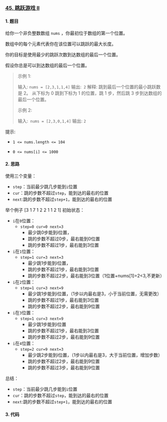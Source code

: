 ### [45. 跳跃游戏 II](https://leetcode-cn.com/problems/jump-game-ii/) 

#### 1. 题目

给你一个非负整数数组 `nums` ，你最初位于数组的第一个位置。

数组中的每个元素代表你在该位置可以跳跃的最大长度。

你的目标是使用最少的跳跃次数到达数组的最后一个位置。

假设你总是可以到达数组的最后一个位置。

> 示例 1:
>
> 输入: `nums = [2,3,1,1,4]`
> 输出:` 2`
> 解释: 跳到最后一个位置的最小跳跃数是 2。
> 从下标为 0 跳到下标为 1 的位置，跳 1 步，然后跳 3 步到达数组的最后一个位置。
>
> 示例 2:
>
> 输入:` nums = [2,3,0,1,4]`
> 输出: `2`
>
>
> 


提示:

- `1 <= nums.length <= 104`

- `0 <= nums[i] <= 1000`

#### 2. 思路

使用三个变量：

- `step`：当前最少跳几步能到`i`位置
- `cur`：跳的步数不超过`step`，能到达的最右的位置
- `next`:跳的步数不超过`step+1`，能到达的最右的位置

举个例子
[3 1 7 1 2 2 1 1 2 1]
初始状态：
- `i`在`0`位置： 
  - `step=0 cur=0 next=3`
    - 最少跳0步能到i位置，
    - 跳的步数不超过0步，最右能到0位置
    - 跳的步数不超过1步，最右能到3位置
- `i`在`1`位置：
  - `step=1 cur=3 next=3`
    - 最少跳1步能到i位置，
    - 跳的步数不超过1步，最右能到3位置
    - 跳的步数不超过2步，最右能到3位置（1位置+nums[1]=2<3,不更新）
- `i`在`2`位置：
  - `step=1 cur=3 next=9`
    - 最少跳1步能到i位置，（1步以内最右是3，小于当前位置，无需更改）
    - 跳的步数不超过1步，最右能到3位置
    - 跳的步数不超过2步，最右能到9位置
- `i`在`3`位置：
  - `step=1 cur=3 next=9`
    - 最少跳1步能到i位置
    - 跳的步数不超过1步，最右能到3位置
    - 跳的步数不超过2步，最右能到9位置
- `i`在`4`位置：
  - `step=2 cur=9 next=3`
    - 最少跳2步能到i位置，（1步以内最右是3，大于当前位置，增加步数）
    - 跳的步数不超过2步，最右能到9位置
    - 跳的步数不超过3步，最右能到9位置

总结：
- `step`：当前最少跳几步能到`i`位置
- `cur`：跳的步数不超过`step`，能到达的最右的位置
- `next`:跳的步数不超过`step+1`，能到达的最右的位置
#### 3. 代码

```python

```

